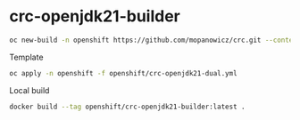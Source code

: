 # crc-openjdk21-builder

```bash
oc new-build -n openshift https://github.com/mopanowicz/crc.git --context-dir=s2i/crc-openjdk21-builder --source-secret=crc-github --name=crc-openjdk21-builder --to=crc-openjdk21-builder:latest
```

Template

```bash
oc apply -n openshift -f openshift/crc-openjdk21-dual.yml
```

Local build

```bash
docker build --tag openshift/crc-openjdk21-builder:latest .
```
